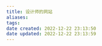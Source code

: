 ```yaml
---
title: 设计师的网站
aliases: 
tags: 
date created: 2022-12-22 23:13:50
date updated: 2022-12-22 23:13:59
---
```

